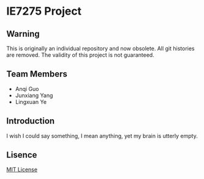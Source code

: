 # IE7275 Project

## Warning

This is originally an individual repository and now obsolete. All git histories are removed. The validity of this project is not guaranteed.

## Team Members

- Anqi Guo
- Junxiang Yang
- Lingxuan Ye

## Introduction

I wish I could say something, I mean anything, yet my brain is utterly empty.

## Lisence

[MIT License](LICENSE)
